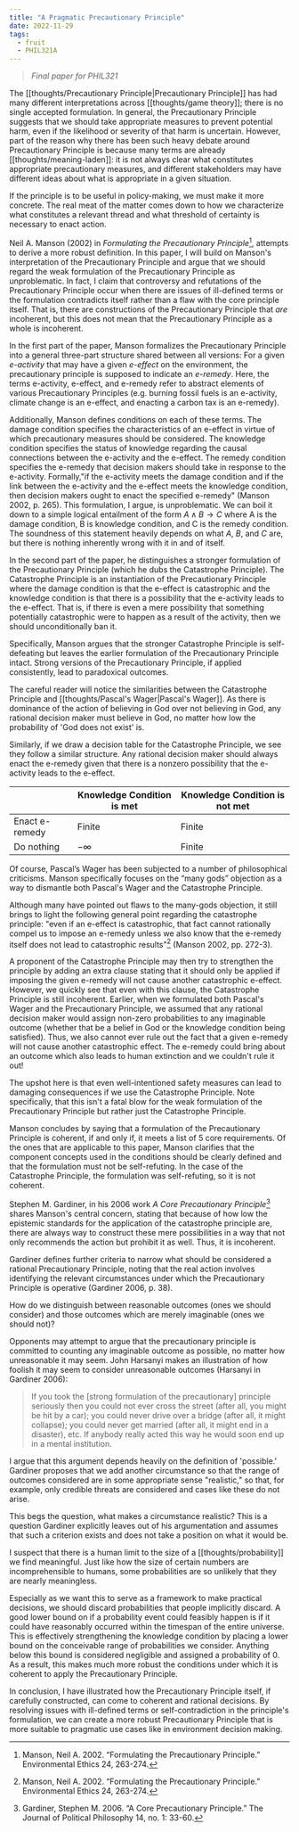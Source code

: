 ```yaml
---
title: "A Pragmatic Precautionary Principle"
date: 2022-11-29
tags:
  - fruit
  - PHIL321A
---
```


> _Final paper for PHIL321_

The [[thoughts/Precautionary Principle|Precautionary Principle]] has had many different interpretations across [[thoughts/game theory]]; there is no single accepted formulation. In general, the Precautionary Principle suggests that we should take appropriate measures to prevent potential harm, even if the likelihood or severity of that harm is uncertain. However, part of the reason why there has been such heavy debate around Precautionary Principle is because many terms are already [[thoughts/meaning-laden]]: it is not always clear what constitutes appropriate precautionary measures, and different stakeholders may have different ideas about what is appropriate in a given situation.

If the principle is to be useful in policy-making, we must make it more concrete. The real meat of the matter comes down to how we characterize what constitutes a relevant thread and what threshold of certainty is necessary to enact action.

Neil A. Manson (2002) in _Formulating the Precautionary Principle_[^2], attempts to derive a more robust definition. In this paper, I will build on Manson's interpretation of the Precautionary Principle and argue that we should regard the weak formulation of the Precautionary Principle as unproblematic. In fact, I claim that controversy and refutations of the Precautionary Principle occur when there are issues of ill-defined terms or the formulation contradicts itself rather than a flaw with the core principle itself. That is, there are constructions of the Precautionary Principle that _are_ incoherent, but this does not mean that the Precautionary Principle as a whole is incoherent.

In the first part of the paper, Manson formalizes the Precautionary Principle into a general three-part structure shared between all versions: For a given _e-activity_ that may have a given _e-effect_ on the environment, the precautionary principle is supposed to indicate an _e-remedy_. Here, the terms e-activity, e-effect, and e-remedy refer to abstract elements of various Precautionary Principles (e.g. burning fossil fuels is an e-activity, climate change is an e-effect, and enacting a carbon tax is an e-remedy).

Additionally, Manson defines conditions on each of these terms. The damage condition specifies the characteristics of an e-effect in virtue of which precautionary measures should be considered. The knowledge condition specifies the status of knowledge regarding the causal connections between the e-activity and the e-effect. The remedy condition specifies the e-remedy that decision makers should take in response to the e-activity. Formally,"if the e-activity meets the damage condition and if the link between the e-activity and the e-effect meets the knowledge condition, then decision makers ought to enact the specified e-remedy" (Manson 2002, p. 265). This formulation, I argue, is unproblematic. We can boil it down to a simple logical entailment of the form $A \land B \rightarrow C$ where A is the damage condition, B is knowledge condition, and C is the remedy condition. The soundness of this statement heavily depends on what $A$, $B$, and $C$ are, but there is nothing inherently wrong with it in and of itself.

In the second part of the paper, he distinguishes a stronger formulation of the Precautionary Principle (which he dubs the Catastrophe Principle). The Catastrophe Principle is an instantiation of the Precautionary Principle where the damage condition is that the e-effect is catastrophic and the knowledge condition is that there is a possibility that the e-activity leads to the e-effect. That is, if there is even a mere possibility that something potentially catastrophic were to happen as a result of the activity, then we should unconditionally ban it.

Specifically, Manson argues that the stronger Catastrophe Principle is self-defeating but leaves the earlier formulation of the Precautionary Principle intact. Strong versions of the Precautionary Principle, if applied consistently, lead to paradoxical outcomes.

The careful reader will notice the similarities between the Catastrophe Principle and [[thoughts/Pascal's Wager|Pascal's Wager]]. As there is dominance of the action of believing in God over not believing in God, any rational decision maker must believe in God, no matter how low the probability of 'God does not exist' is.

Similarly, if we draw a decision table for the Catastrophe Principle, we see they follow a similar structure. Any rational decision maker should always enact the e-remedy given that there is a nonzero possibility that the e-activity leads to the e-effect.

|                | Knowledge Condition is met | Knowledge Condition is not met |
| -------------- | -------------------------- | ------------------------------ |
| Enact e-remedy | Finite                     | Finite                         |
| Do nothing     | $-\infty$                  | Finite                         |

Of course, Pascal’s Wager has been subjected to a number of philosophical criticisms. Manson specifically focuses on the “many gods” objection as a way to dismantle both Pascal's Wager and the Catastrophe Principle.

Although many have pointed out flaws to the many-gods objection, it still brings to light the following general point regarding the catastrophe principle: "even if an e-effect is catastrophic, that fact cannot rationally compel us to impose an e-remedy unless we also know that the e-remedy itself does not lead to catastrophic results"[^2] (Manson 2002, pp. 272-3).

A proponent of the Catastrophe Principle may then try to strengthen the principle by adding an extra clause stating that it should only be applied if imposing the given e-remedy will not cause another catastrophic e-effect. However, we quickly see that even with this clause, the Catastrophe Principle is still incoherent. Earlier, when we formulated both Pascal's Wager and the Precautionary Principle, we assumed that any rational decision maker would assign non-zero probabilities to any imaginable outcome (whether that be a belief in God or the knowledge condition being satisfied). Thus, we also cannot ever rule out the fact that a given e-remedy will not cause another catastrophic effect. The e-remedy could bring about an outcome which also leads to human extinction and we couldn't rule it out!

The upshot here is that even well-intentioned safety measures can lead to damaging consequences if we use the Catastrophe Principle. Note specifically, that this isn't a fatal blow for the weak formulation of the Precautionary Principle but rather just the Catastrophe Principle.

Manson concludes by saying that a formulation of the Precautionary Principle is coherent, if and only if, it meets a list of 5 core requirements. Of the ones that are applicable to this paper, Manson clarifies that the component concepts used in the conditions should be clearly defined and that the formulation must not be self-refuting. In the case of the Catastrophe Principle, the formulation was self-refuting, so it is not coherent.

Stephen M. Gardiner, in his 2006 work _A Core Precautionary Principle_[^3] shares Manson's central concern, stating that because of how low the epistemic standards for the application of the catastrophe principle are, there are always way to construct these mere possibilities in a way that not only recommends the action but prohibit it as well. Thus, it is incoherent.

Gardiner defines further criteria to narrow what should be considered a rational Precautionary Principle, noting that the real action involves identifying the relevant circumstances under which the Precautionary Principle is operative (Gardiner 2006, p. 38).

How do we distinguish between reasonable outcomes (ones we should consider) and those outcomes which are merely imaginable (ones we should not)?

Opponents may attempt to argue that the precautionary principle is committed to counting any imaginable outcome as possible, no matter how unreasonable it may seem. John Harsanyi makes an illustration of how foolish it may seem to consider unreasonable outcomes (Harsanyi in Gardiner 2006):

> If you took the [strong formulation of the precautionary] principle seriously then you could not ever cross the street (after all, you might be hit by a car); you could never drive over a bridge (after all, it might collapse); you could never get married (after all, it might end in a disaster), etc. If anybody really acted this way he would soon end up in a mental institution.

I argue that this argument depends heavily on the definition of 'possible.' Gardiner proposes that we add another circumstance so that the range of outcomes considered are in some appropriate sense "realistic," so that, for example, only credible threats are considered and cases like these do not arise.

This begs the question, what makes a circumstance realistic? This is a question Gardiner explicitly leaves out of his argumentation and assumes that such a criterion exists and does not take a position on what it would be.

I suspect that there is a human limit to the size of a [[thoughts/probability]] we find meaningful. Just like how the size of certain numbers are incomprehensible to humans, some probabilities are so unlikely that they are nearly meaningless.

Especially as we want this to serve as a framework to make practical decisions, we should discard probabilities that people implicitly discard. A good lower bound on if a probability event could feasibly happen is if it could have reasonably occurred within the timespan of the entire universe. This is effectively strengthening the knowledge condition by placing a lower bound on the conceivable range of probabilities we consider. Anything below this bound is considered negligible and assigned a probability of 0. As a result, this makes much more robust the conditions under which it is coherent to apply the Precautionary Principle.

In conclusion, I have illustrated how the Precautionary Principle itself, if carefully constructed, can come to coherent and rational decisions. By resolving issues with ill-defined terms or self-contradiction in the principle's formulation, we can create a more robust Precautionary Principle that is more suitable to pragmatic use cases like in environment decision making.

[^1]: Pascal, Blaise, 1623-1662. Pascal's Pensées. New York :E.P. Dutton, 1958.
[^2]: Manson, Neil A. 2002. “Formulating the Precautionary Principle.” Environmental Ethics 24, 263-274.
[^3]: Gardiner, Stephen M. 2006. “A Core Precautionary Principle.” The Journal of Political Philosophy 14, no. 1: 33-60.
[^4]: Neugebauer, T. (2010). Moral impossibility in the Petersburg Paradox: a literature survey and experimental evidence.
